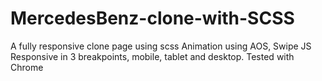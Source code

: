 # MercedesBenz-clone-with-SCSS
A fully responsive clone page using scss
Animation using AOS, Swipe JS
Responsive in 3 breakpoints, mobile, tablet and desktop. Tested with Chrome
